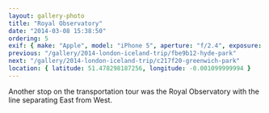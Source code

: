 ```yaml
---
layout: gallery-photo
title: "Royal Observatory"
date: "2014-03-08 15:38:50"
ordering: 5
exif: { make: "Apple", model: "iPhone 5", aperture: "f/2.4", exposure: "1/3195" }
previous: "/gallery/2014-london-iceland-trip/fbe9b12-hyde-park"
next: "/gallery/2014-london-iceland-trip/c217f20-greenwich-park"
location: { latitude: 51.478298187256, longitude: -0.001099999994 }
---
```


Another stop on the transportation tour was the Royal Observatory with the line separating East from West.
